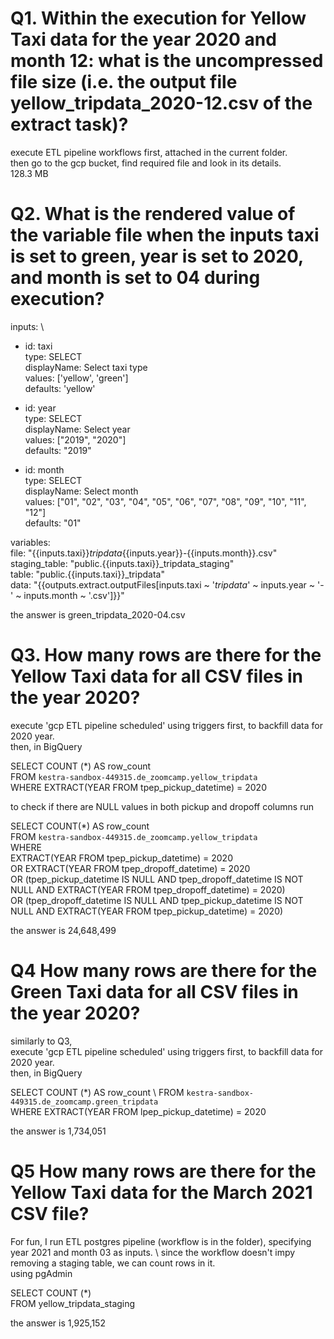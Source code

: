 # Q1. Within the execution for Yellow Taxi data for the year 2020 and month 12: what is the uncompressed file size (i.e. the output file yellow_tripdata_2020-12.csv of the extract task)?
execute ETL pipeline workflows first, attached in the current folder. \
then go to the gcp bucket, find required file and look in its details. \
128.3 MB

# Q2. What is the rendered value of the variable file when the inputs taxi is set to green, year is set to 2020, and month is set to 04 during execution?
inputs: \
  - id: taxi \
    type: SELECT \
    displayName: Select taxi type \
    values: ['yellow', 'green'] \
    defaults: 'yellow' 

  - id: year \
    type: SELECT \
    displayName: Select year \
    values: ["2019", "2020"] \
    defaults: "2019" 

  - id: month \
    type: SELECT \
    displayName: Select month \
    values: ["01", "02", "03", "04", "05", "06", "07", "08", "09", "10", "11", "12"] \
    defaults: "01" 

variables: \
  file: "{{inputs.taxi}}_tripdata_{{inputs.year}}-{{inputs.month}}.csv" \
  staging_table: "public.{{inputs.taxi}}_tripdata_staging" \
  table: "public.{{inputs.taxi}}_tripdata" \
  data: "{{outputs.extract.outputFiles[inputs.taxi ~ '_tripdata_' ~ inputs.year ~ '-' ~ inputs.month ~ '.csv']}}" 

  the answer is green_tripdata_2020-04.csv

# Q3. How many rows are there for the Yellow Taxi data for all CSV files in the year 2020?
execute 'gcp ETL pipeline scheduled' using triggers first, to backfill data for 2020 year. \
then, in BigQuery 

SELECT COUNT (*) AS row_count \
 FROM `kestra-sandbox-449315.de_zoomcamp.yellow_tripdata` \
 WHERE EXTRACT(YEAR FROM tpep_pickup_datetime) = 2020

to check if there are NULL values in both pickup and dropoff columns run

SELECT COUNT(*) AS row_count \
FROM `kestra-sandbox-449315.de_zoomcamp.yellow_tripdata` \
WHERE \
  EXTRACT(YEAR FROM tpep_pickup_datetime) = 2020 \
  OR EXTRACT(YEAR FROM tpep_dropoff_datetime) = 2020\
  OR (tpep_pickup_datetime IS NULL AND tpep_dropoff_datetime IS NOT NULL AND EXTRACT(YEAR FROM tpep_dropoff_datetime) = 2020) \
  OR (tpep_dropoff_datetime IS NULL AND tpep_pickup_datetime IS NOT NULL AND EXTRACT(YEAR FROM tpep_pickup_datetime) = 2020) 

 the answer is 24,648,499

 # Q4 How many rows are there for the Green Taxi data for all CSV files in the year 2020?
 similarly to Q3, \
 execute 'gcp ETL pipeline scheduled' using triggers first, to backfill data for 2020 year. \
then, in BigQuery

SELECT COUNT (*) AS row_count \ 
 FROM `kestra-sandbox-449315.de_zoomcamp.green_tripdata` \
 WHERE EXTRACT(YEAR FROM lpep_pickup_datetime) = 2020

 the answer is 1,734,051

 # Q5 How many rows are there for the Yellow Taxi data for the March 2021 CSV file?
 For fun, I run ETL postgres pipeline (workflow is in the folder), specifying year 2021 and month 03 as inputs. \ 
 since the workflow doesn't impy removing a staging table, we can count rows in it. \
 using pgAdmin

 SELECT COUNT (*) \
FROM yellow_tripdata_staging

the answer is 1,925,152



